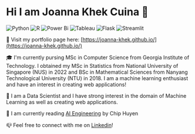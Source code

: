 # Hi I am Joanna Khek Cuina :wave:
![Python](https://img.shields.io/badge/python-3670A0?style=for-the-badge&logo=python&logoColor=ffdd54)
![R](https://img.shields.io/badge/r-%23276DC3.svg?style=for-the-badge&logo=r&logoColor=white)
![Power Bi](https://img.shields.io/badge/power_bi-F2C811?style=for-the-badge&logo=powerbi&logoColor=black)
![Tableau](https://img.shields.io/badge/Tableau-%231877F2.svg?style=for-the-badge&logo=Tableau&logoColor=white)
![Flask](https://img.shields.io/badge/flask-%23000.svg?style=for-the-badge&logo=flask&logoColor=white)
![Streamlit](https://img.shields.io/badge/streamlit-f64363?style=for-the-badge&logo=streamlit&logoColor=white)

:scroll: Visit my portfolio page here: [https://joanna-khek.github.io/](https://joanna-khek.github.io/)

:mortar_board: I'm currently pursing MSc in Computer Science from Georgia Institute of Technology. I obtained my MSc in Statistics from National University of Singapore (NUS) in 2022 and BSc in Mathematical Sciences from Nanyang Technological University (NTU) in 2018. I am a machine learning enthusiast and have an interest in creating web applications!

:love_hotel: I am a Data Scientist and I have strong interest in the domain of Machine Learning as well as creating web applications.

📖 I am currently reading [AI Engineering](https://learning.oreilly.com/library/view/ai-engineering/9781098166298/) by Chip Huyen

:mailbox_closed: Feel free to connect with me on [Linkedin](https://www.linkedin.com/in/joannakhek/)!
